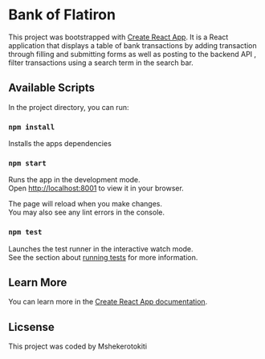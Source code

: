 # Bank of Flatiron
This project was bootstrapped with [Create React App](https://github.com/facebook/create-react-app). It is a React application that displays a table of bank transactions by adding transaction through filling and submitting forms as well as posting to the backend API , filter transactions using a search term in the search bar.

## Available Scripts

In the project directory, you can run:

### `npm install`

Installs  the apps dependencies 

### `npm start`

Runs the app in the development mode.\
Open [http://localhost:8001](http://localhost:8001) to view it in your browser.

The page will reload when you make changes.\
You may also see any lint errors in the console.

### `npm test`

Launches the test runner in the interactive watch mode.\
See the section about [running tests](https://facebook.github.io/create-react-app/docs/running-tests) for more information.


## Learn More

You can learn more in the [Create React App documentation](https://facebook.github.io/create-react-app/docs/getting-started).

## Licsense

This project was coded by Mshekerotokiti

